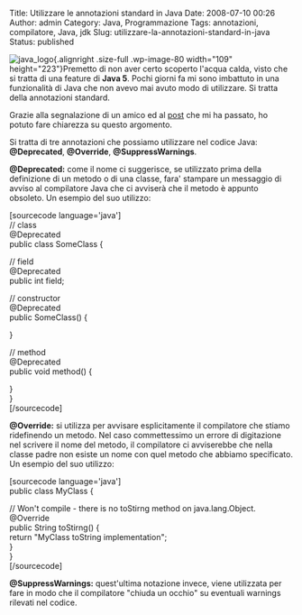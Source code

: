 Title: Utilizzare le annotazioni standard in Java
Date: 2008-07-10 00:26
Author: admin
Category: Java, Programmazione
Tags: annotazioni, compilatore, Java, jdk
Slug: utilizzare-la-annotazioni-standard-in-java
Status: published

![](http://www.andreagrandi.it/wp-content/uploads/2008/07/java_logo.jpg "java_logo"){.alignright
.size-full .wp-image-80 width="109" height="223"}Premetto di non aver
certo scoperto l'acqua calda, visto che si tratta di una feature di
**Java 5**. Pochi giorni fa mi sono imbattuto in una funzionalità di
Java che non avevo mai avuto modo di utilizzare. Si tratta della
annotazioni standard.

Grazie alla segnalazione di un amico ed al
[post](http://www.javalobby.org/java/forums/t17297) che mi ha passato,
ho potuto fare chiarezza su questo argomento.

Si tratta di tre annotazioni che possiamo utilizzare nel codice Java:
**@Deprecated**, **@Override**, **@SuppressWarnings**.

**@Deprecated:** come il nome ci suggerisce, se utilizzato prima della
definizione di un metodo o di una classe, fara' stampare un messaggio di
avviso al compilatore Java che ci avviserà che il metodo è appunto
obsoleto. Un esempio del suo utilizzo:

\[sourcecode language='java'\]  
// class  
@Deprecated  
public class SomeClass {

// field  
@Deprecated  
public int field;

// constructor  
@Deprecated  
public SomeClass() {

}

// method  
@Deprecated  
public void method() {

}  
}  
\[/sourcecode\]

**@Override:** si utilizza per avvisare esplicitamente il compilatore
che stiamo ridefinendo un metodo. Nel caso commettessimo un errore di
digitazione nel scrivere il nome del metodo, il compilatore ci
avviserebbe che nella classe padre non esiste un nome con quel metodo
che abbiamo specificato. Un esempio del suo utilizzo:

\[sourcecode language='java'\]  
public class MyClass {

// Won't compile - there is no toStirng method on java.lang.Object.  
@Override  
public String toStirng() {  
return "MyClass toString implementation";  
}  
}  
\[/sourcecode\]

**@SuppressWarnings:** quest'ultima notazione invece, viene utilizzata
per fare in modo che il compilatore "chiuda un occhio" su eventuali
warnings rilevati nel codice.
